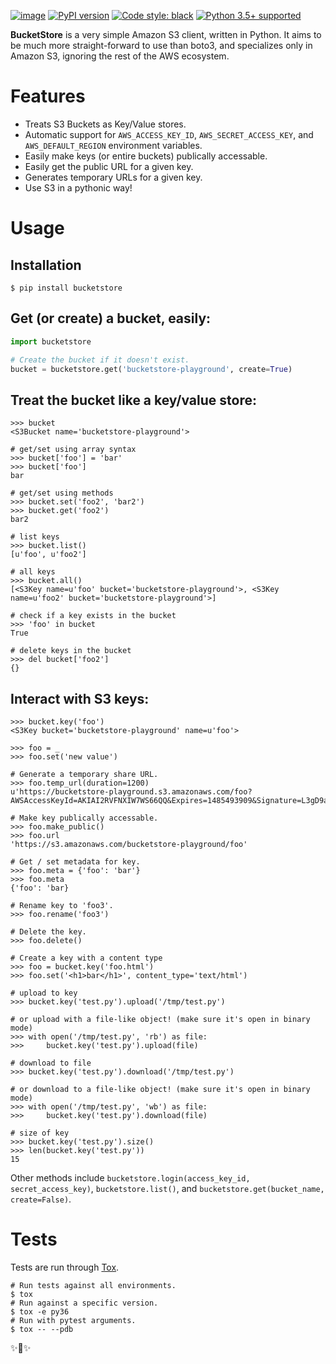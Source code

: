 [![image](https://travis-ci.org/jpetrucciani/bucketstore.svg?branch=master)](https://travis-ci.org/jpetrucciani/bucketstore)
[![PyPI
version](https://badge.fury.io/py/bucketstore.svg)](https://badge.fury.io/py/bucketstore)
[![Code style:
black](https://img.shields.io/badge/code%20style-black-000000.svg)](https://github.com/ambv/black)
[![Python 3.5+
supported](https://img.shields.io/badge/python-3.5+-blue.svg)](https://www.python.org/downloads/release/python-350/)

**BucketStore** is a very simple Amazon S3 client, written in Python. It
aims to be much more straight-forward to use than boto3, and specializes
only in Amazon S3, ignoring the rest of the AWS ecosystem.

# Features

- Treats S3 Buckets as Key/Value stores.
- Automatic support for `AWS_ACCESS_KEY_ID`, `AWS_SECRET_ACCESS_KEY`,
  and `AWS_DEFAULT_REGION` environment variables.
- Easily make keys (or entire buckets) publically accessable.
- Easily get the public URL for a given key.
- Generates temporary URLs for a given key.
- Use S3 in a pythonic way\!

# Usage

## Installation

    $ pip install bucketstore

## Get (or create) a bucket, easily:

```python
import bucketstore

# Create the bucket if it doesn't exist.
bucket = bucketstore.get('bucketstore-playground', create=True)
```

## Treat the bucket like a key/value store:

```pycon
>>> bucket
<S3Bucket name='bucketstore-playground'>

# get/set using array syntax
>>> bucket['foo'] = 'bar'
>>> bucket['foo']
bar

# get/set using methods
>>> bucket.set('foo2', 'bar2')
>>> bucket.get('foo2')
bar2

# list keys
>>> bucket.list()
[u'foo', u'foo2']

# all keys
>>> bucket.all()
[<S3Key name=u'foo' bucket='bucketstore-playground'>, <S3Key name=u'foo2' bucket='bucketstore-playground'>]

# check if a key exists in the bucket
>>> 'foo' in bucket
True

# delete keys in the bucket
>>> del bucket['foo2']
{}
```

## Interact with S3 keys:

```pycon
>>> bucket.key('foo')
<S3Key bucket='bucketstore-playground' name=u'foo'>

>>> foo = _
>>> foo.set('new value')

# Generate a temporary share URL.
>>> foo.temp_url(duration=1200)
u'https://bucketstore-playground.s3.amazonaws.com/foo?AWSAccessKeyId=AKIAI2RVFNXIW7WS66QQ&Expires=1485493909&Signature=L3gD9avwQZQO1i11dIJXUiZ7Nx8%3D'

# Make key publically accessable.
>>> foo.make_public()
>>> foo.url
'https://s3.amazonaws.com/bucketstore-playground/foo'

# Get / set metadata for key.
>>> foo.meta = {'foo': 'bar'}
>>> foo.meta
{'foo': 'bar}

# Rename key to 'foo3'.
>>> foo.rename('foo3')

# Delete the key.
>>> foo.delete()

# Create a key with a content type
>>> foo = bucket.key('foo.html')
>>> foo.set('<h1>bar</h1>', content_type='text/html')

# upload to key
>>> bucket.key('test.py').upload('/tmp/test.py')

# or upload with a file-like object! (make sure it's open in binary mode)
>>> with open('/tmp/test.py', 'rb') as file:
>>>     bucket.key('test.py').upload(file)

# download to file
>>> bucket.key('test.py').download('/tmp/test.py')

# or download to a file-like object! (make sure it's open in binary mode)
>>> with open('/tmp/test.py', 'wb') as file:
>>>     bucket.key('test.py').download(file)

# size of key
>>> bucket.key('test.py').size()
>>> len(bucket.key('test.py'))
15
```

Other methods include `bucketstore.login(access_key_id, secret_access_key)`, `bucketstore.list()`, and
`bucketstore.get(bucket_name, create=False)`.

# Tests

Tests are run through [Tox](https://tox.readthedocs.io/en/latest/).

```shell
# Run tests against all environments.
$ tox
# Run against a specific version.
$ tox -e py36
# Run with pytest arguments.
$ tox -- --pdb
```

✨🍰✨
